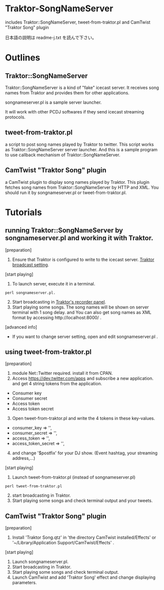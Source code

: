 # Traktor-SongNameServer

includes Traktor::SongNameServer, tweet-from-traktor.pl and CamTwist "Traktor Song" plugin

日本語の説明は readme-j.txt を読んで下さい。

# Outlines

## Traktor::SongNameServer

Traktor::SongNameServer is a kind of "fake" icecast server.  It receives song names from Traktor and provides them for other applications.

songnameserver.pl is a sample server launcher.

It will work with other PCDJ softwares if they send icecast streaming protocols.

## tweet-from-traktor.pl

a script to post song names played by Traktor to twitter.
This script works as Traktor::SongNameServer server launcher. And this is a sample program to use callback mechanism of Traktor::SongNameServer.

## CamTwist "Traktor Song" plugin

a CamTwist plugin to display song names played by Traktor.
This plugin fetches song names from Traktor::SongNameServer by HTTP and XML. You should run it by songnameserver.pl or tweet-from-traktor.pl.

# Tutorials

## running Traktor::SongNameServer by songnameserver.pl and working it with Traktor.

[preparation]
 1. Ensure that Traktor is configured to write to the icecast server. [Traktor broadcast setting](documents/traktor-preference-broadcast.jpg).

[start playing]
 1. To launch server, execute it in a terminal.
```
perl songnameserver.pl.
```
 2. Start broadcasting in [Traktor's recorder panel](documents/traktor-panel-broadcast.jpg).
 3. Start playing some songs. The song names will be shown on server terminal with 1 song delay. and You can also get song names as XML format by accessing http://localhost:8000/ .

[advanced info]
 * If you want to change server setting, open and edit songnameserver.pl .

## using tweet-from-traktor.pl

[preparation]
 1. module Net::Twitter required. install it from CPAN.
 2. Access https://dev.twitter.com/apps and subscribe a new application. and get 4 string tokens from the application.
  * Consumer key
  * Consumer secret
  * Access token
  * Access token secret
 3. Open tweet-from-traktor.pl and write the 4 tokens in these key-values.
  * consumer_key        => '',
  * consumer_secret     => '',
  * access_token        => '',
  * access_token_secret => '',
 4. and change '$postfix' for your DJ show. (Event hashtag, your streaming address,...)

[start playing]
 1. Launch tweet-from-traktor.pl (instead of songnameserver.pl)
```
perl tweet-from-traktor.pl
```
 2. start broadcasting in Traktor.
 3. Start playing some songs and check terminal output and your tweets.

## CamTwist "Traktor Song" plugin

[preparation]
 1. Install 'Traktor Song.qtz' in 'the directory CamTwist installed/Effects' or '~/Library/Application Support/CamTwist/Effects' .

[start playing]
 1. Launch songnameserver.pl.
 2. Start broadcasting in Traktor.
 3. Start playing some songs and check terminal output.
 4. Launch CamTwist and add 'Traktor Song' effect and change displaying parameters.

